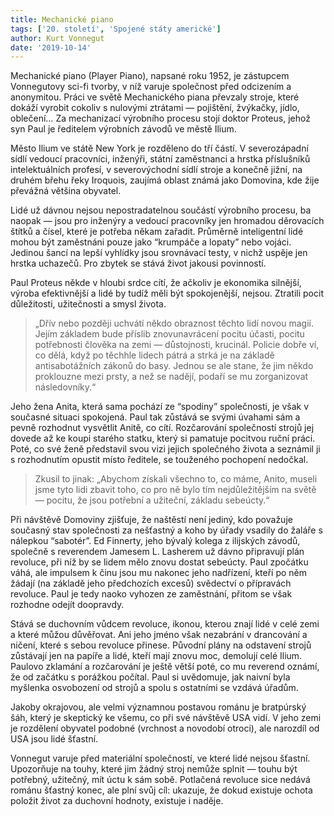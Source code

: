 ```yaml
---
title: Mechanické piano
tags: ['20. století', 'Spojené státy americké']
author: Kurt Vonnegut
date: '2019-10-14'
---
```


Mechanické piano (Player Piano), napsané roku 1952, je zástupcem Vonnegutovy sci-fi tvorby, v níž varuje společnost před odcizením a anonymitou. Práci ve světě Mechanického piana převzaly stroje, které dokáží vyrobit cokoliv s nulovými ztrátami — pojištění, žvýkačky, jídlo, oblečení… Za mechanizací výrobního procesu stojí doktor Proteus, jehož syn Paul je ředitelem výrobních závodů ve městě Ilium.

Město Ilium ve státě New York je rozděleno do tří částí. V severozápadní sídlí vedoucí pracovníci, inženýři, státní zaměstnanci a hrstka příslušníků intelektuálních profesí, v severovýchodní sídlí stroje a konečně jižní, na druhém břehu řeky Iroquois, zaujímá oblast známá jako Domovina, kde žije převážná většina obyvatel.

Lidé už dávnou nejsou nepostradatelnou součástí výrobního procesu, ba naopak — jsou pro inženýry a vedoucí pracovníky jen hromadou děrovacích štítků a čísel, které je potřeba někam zařadit. Průměrně inteligentní lidé mohou být zaměstnáni pouze jako “krumpáče a lopaty” nebo vojáci. Jedinou šancí na lepší vyhlídky jsou srovnávací testy, v nichž uspěje jen hrstka uchazečů. Pro zbytek se stává život jakousi povinností.

Paul Proteus někde v hloubi srdce cítí, že ačkoliv je ekonomika silnější, výroba efektivnější a lidé by tudíž měli být spokojenější, nejsou. Ztratili pocit důležitosti, užitečnosti a smysl života.


> „Dřív nebo později uchvátí někdo obraznost těchto lidí novou magií. Jejím základem bude příslib znovunavrácení pocitu účasti, pocitu potřebnosti člověka na zemi — dů­stojnosti, krucinál. Policie dobře ví, co dělá, když po těchhle lidech pátrá a strká je na základě antisabotážních zá­konů do basy. Jednou se ale stane, že jim někdo pro­klouzne mezi prsty, a než se nadějí, podaří se mu zor­ganizovat následovníky.“

Jeho žena Anita, která sama pochází ze “spodiny” společnosti, je však v současné situaci spokojená. Paul tak zůstává se svými úvahami sám a pevně rozhodnut vysvětlit Anitě, co cítí. Rozčarování společností strojů jej dovede až ke koupi starého statku, který si pamatuje pocitvou ruční práci. Poté, co své ženě představil svou vizi jejich společného života a seznámil ji s rozhodnutím opustit místo ředitele, se touženého pochopení nedočkal.


> Zkusil to jinak: „Abychom získali všechno to, co máme, Anito, museli jsme tyto lidi zbavit toho, co pro ně bylo tím nejdůležitějším na světě — pocitu, že jsou potřební a užiteční, základu sebeúcty.“

Při návštěvě Domoviny zjišťuje, že naštěstí není jediný, kdo považuje současný stav společnosti za nešťastný a koho by úřady vsadily do žaláře s nálepkou “sabotér”. Ed Finnerty, jeho bývalý kolega z ilijských závodů, společně s reverendem Jamesem L. Lasherem už dávno připravují plán revoluce, při níž by se lidem mělo znovu dostat sebeúcty. Paul zpočátku váhá, ale impulsem k činu jsou mu nakonec jeho nadřízení, kteří po něm žádají (na základě jeho předchozích excesů) svědectví o přípravách revoluce. Paul je tedy naoko vyhozen ze zaměstnání, přitom se však rozhodne odejít doopravdy.

Stává se duchovním vůdcem revoluce, ikonou, kterou znají lidé v celé zemi a které můžou důvěřovat. Ani jeho jméno však nezabrání v drancování a ničení, které s sebou revoluce přinese. Původní plány na odstavení strojů zůstávají jen na papíře a lidé, kteří mají znovu moc, demolují celé Ilium. Paulovo zklamání a rozčarování je ještě větší poté, co mu reverend oznámí, že od začátku s porážkou počítal. Paul si uvědomuje, jak naivní byla myšlenka osvobození od strojů a spolu s ostatními se vzdává úřadům.

Jakoby okrajovou, ale velmi významnou postavou románu je bratpúrský šáh, který je skeptický ke všemu, co při své návštěvě USA vidí. V jeho zemi je rozdělení obyvatel podobné (vrchnost a novodobí otroci), ale narozdíl od USA jsou lidé šťastní.

Vonnegut varuje před materiální společností, ve které lidé nejsou šťastní. Upozorňuje na touhy, které jim žádný stroj nemůže splnit — touhu být potřebný, užitečný, mít úctu k sám sobě. Potlačená revoluce sice nedává románu šťastný konec, ale plní svůj cíl: ukazuje, že dokud existuje ochota položit život za duchovní hodnoty, existuje i naděje.

